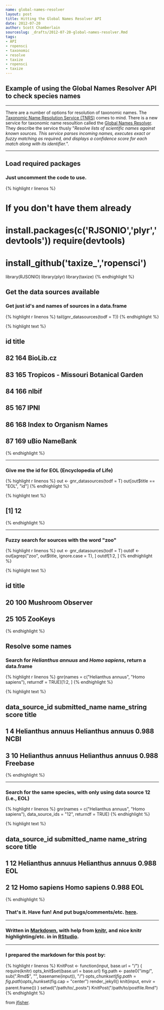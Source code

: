 ```yaml
--- 
name: global-names-resolver
layout: post
title: Hitting the Global Names Resolver API
date: 2012-07-20
author: Scott Chamberlain
sourceslug: _drafts/2012-07-20-global-names-resolver.Rmd
tags: 
- API
- ropensci
- taxonomic
- resolve
- taxize
- ropensci
- taxize
---
```


## Example of using the Global Names Resolver API to check species names

*********

There are a number of options for resolution of taxonomic names. The [Taxonomic Name Resolution Service (TNRS)](http://tnrs.iplantcollaborative.org/) comes to mind. There is a new service for taxonomic name resoultion called the [Global Names Resolver](http://resolver.globalnames.org/). They describe the service thusly "_Resolve lists of scientific names against known sources. This service parses incoming names, executes exact or fuzzy matching as required, and displays a confidence score for each match along with its identifier._". 

*********

## Load required packages

### Just uncomment the code to use.


{% highlight r linenos %}
# If you don't have them already
# install.packages(c('RJSONIO','plyr','devtools')) require(devtools)
# install_github('taxize_','ropensci')
library(RJSONIO)
library(plyr)
library(taxize)
{% endhighlight %}


## Get the data sources available

### Get just id's and names of sources in a data.frame

{% highlight r linenos %}
tail(gnr_datasources(todf = T))
{% endhighlight %}



{% highlight text %}
##     id                                title
## 82 164                            BioLib.cz
## 83 165 Tropicos - Missouri Botanical Garden
## 84 166                                nlbif
## 85 167                                 IPNI
## 86 168              Index to Organism Names
## 87 169                        uBio NameBank
{% endhighlight %}


*********

### Give me the id for EOL (Encyclopedia of Life)

{% highlight r linenos %}
out <- gnr_datasources(todf = T)
out[out$title == "EOL", "id"]
{% endhighlight %}



{% highlight text %}
## [1] 12
{% endhighlight %}


*********

### Fuzzy search for sources with the word "zoo"

{% highlight r linenos %}
out <- gnr_datasources(todf = T)
outdf <- out[agrep("zoo", out$title, ignore.case = T), ]
outdf[1:2, ]
{% endhighlight %}



{% highlight text %}
##     id             title
## 20 100 Mushroom Observer
## 25 105           ZooKeys
{% endhighlight %}


## Resolve some names

### Search for _Helianthus annuus_ and _Homo sapiens_, return a data.frame

{% highlight r linenos %}
gnr(names = c("Helianthus annuus", "Homo sapiens"), returndf = TRUE)[1:2, ]
{% endhighlight %}



{% highlight text %}
##   data_source_id    submitted_name       name_string score    title
## 1              4 Helianthus annuus Helianthus annuus 0.988     NCBI
## 3             10 Helianthus annuus Helianthus annuus 0.988 Freebase
{% endhighlight %}


*********

### Search for the same species, with only using data source 12 (i.e., EOL)

{% highlight r linenos %}
gnr(names = c("Helianthus annuus", "Homo sapiens"), data_source_ids = "12", 
    returndf = TRUE)
{% endhighlight %}



{% highlight text %}
##   data_source_id    submitted_name       name_string score title
## 1             12 Helianthus annuus Helianthus annuus 0.988   EOL
## 2             12      Homo sapiens      Homo sapiens 0.988   EOL
{% endhighlight %}



### That's it. Have fun! And put bugs/comments/etc. [here](https://github.com/ropensci/taxize_/issues).

*********

### Written in [Markdown](http://daringfireball.net/projects/markdown/), with help from [knitr](http://yihui.name/knitr/), and nice knitr highlighting/etc. in in [RStudio](http://rstudio.org/).

*********

### I prepared the markdown for this post by:

{% highlight r linenos %}
KnitPost <- function(input, base.url = "/") {
    require(knitr)
    opts_knit$set(base.url = base.url)
    fig.path <- paste0("img/", sub(".Rmd$", "", basename(input)), "/")
    opts_chunk$set(fig.path = fig.path)
    opts_chunk$set(fig.cap = "center")
    render_jekyll()
    knit(input, envir = parent.frame())
}
setwd("/path/to/_posts")
KnitPost("/path/to/postfile.Rmd")
{% endhighlight %}

from [jfisher](http://jfisher-usgs.github.com/r/2012/07/03/knitr-jekyll/).
